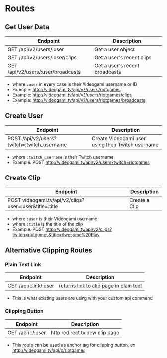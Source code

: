 
# Routes

## Get User Data

Endpoint | Description 
---- | --------------- 
GET /api/v2/users/:user | Get a user object |
GET /api/v2/users/:user/clips | Get a user's recent clips  
GET /api/v2/users/:user/broadcasts | Get a user's recent broadcasts 

- where `:user` in every case is their Videogami username or ID
- Example: http://videogami.tv/api/v2/users/riotgames
- Example: http://videogami.tv/api/v2/users/riotgames/clips
- Example: http://videogami.tv/api/v2/users/riotgames/broadcasts



## Create User

Endpoint | Description
---- | ---------------
POST /api/v2/users?twitch=:twitch_username | Create Videogami user using their Twitch username 

- where `:twitch_username` is their Twitch username
- Example: POST http://videogami.tv/api/v2/users?twitch=riotgames


## Create Clip

Endpoint | Description
---- | ---------------
POST videogami.tv/api/v2/clips?user=:user&title=:title| Create a Clip 

- where `:user` is their Videogami username
- where `:title` is the title of the clip
- Example: POST http://videogami.tv/api/v2/clips?twitch=riotgames&title=Awesome%20Play


## Alternative Clipping Routes

### Plain Text Link

| Endpoint | Description |
| ---- | --------------- |
| GET /api/clink/:user | returns link to clip page in plain text |

- This is what existing users are using with your custom api command

### Clipping Button

| Endpoint | Description |
| ---- | --------------- |
| GET /api/c/:user | http redirect to new clip page|

- This route can be used as anchor tag for clipping button, ex http://videogami.tv/api/c/riotgames
